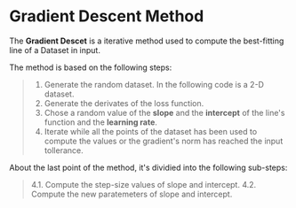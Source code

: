 # Gradient Descent Method

The __Gradient Descet__ is a iterative method used to compute the best-fitting line of a Dataset in input. 

The method is based on the following steps:

> 1. Generate the random dataset. In the following code is a 2-D dataset.
> 2. Generate the derivates of the loss function.
> 3. Chose a random value of the __slope__ and the __intercept__ of the line's function and the __learning rate__.
> 4. Iterate while all the points of the dataset has been used to compute the values or the gradient's norm has reached 
     the input tollerance.

About the last point of the method, it's dividied into the following sub-steps:

> 4.1. Compute the step-size values of slope and intercept.
> 4.2. Compute the new paratemeters of slope and intercept.

